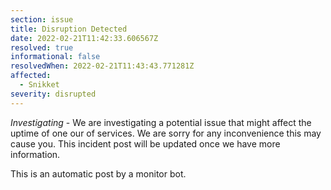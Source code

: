 ```yaml
---
section: issue
title: Disruption Detected
date: 2022-02-21T11:42:33.606567Z
resolved: true
informational: false
resolvedWhen: 2022-02-21T11:43:43.771281Z
affected:
  - Snikket
severity: disrupted
---
```

*Investigating* - We are investigating a potential issue that might affect the uptime of one our of services. We are sorry for any inconvenience this may cause you. This incident post will be updated once we have more information.

This is an automatic post by a monitor bot.
        